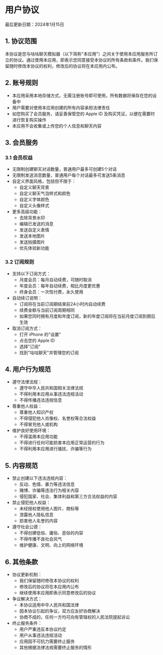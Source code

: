 # 用户协议

最后更新日期：2024年1月15日

## 1. 协议范围
本协议是您与咕咕聊天模拟器（以下简称"本应用"）之间关于使用本应用服务所订立的协议。通过使用本应用，即表示您同意接受本协议的所有条款和条件。我们保留随时修改本协议的权利，修改后的协议将在本应用内公布。

## 2. 账号规则
- 本应用采用本地存储方式，无需注册账号即可使用，所有数据将保存在您的设备中
- 用户需要对使用本应用创建的所有内容承担法律责任
- 如您购买了会员服务，请妥善保管您的 Apple ID 及购买凭证，以便在需要时进行恢复购买操作
- 本应用不会收集或上传您的个人信息和聊天内容

## 3. 会员服务
### 3.1 会员权益
- 无限制创建聊天对话数量，普通用户最多可创建5个对话
- 无限制发送消息数量，普通用户每个对话最多可发送5条消息
- 自定义界面风格，包括但不限于：
  - 自定义聊天背景
  - 自定义聊天气泡样式和颜色
  - 自定义字体颜色
  - 自定义头像样式
- 更多高级功能：
  - 去除背景水印
  - 编辑已发送的消息
  - 发送自定义表情
  - 发送本地图片
  - 发送拍摄图片
  - 优先体验新功能

### 3.2 订阅规则
- 支持以下订阅方式：
  - 月度会员：每月自动续费，可随时取消
  - 年度会员：每年自动续费，相比月度更优惠
  - 终身会员：一次性付费，永久使用
- 自动续订说明：
  - 订阅将在当前订阅期结束前24小时内自动续费
  - 续费金额与当前订阅周期相同
  - 如果您同时拥有月度和年度订阅，新的年度订阅将在当前月度订阅到期后生效
- 取消订阅方式：
  - 打开 iPhone 的"设置"
  - 点击您的 Apple ID
  - 选择"订阅"
  - 找到"咕咕聊天"并管理您的订阅

## 4. 用户行为规范
- 遵守法律法规：
  - 遵守中华人民共和国相关法律法规
  - 不得利用本应用从事违法违规活动
  - 不得传播违法违规信息
- 尊重他人权益：
  - 尊重他人知识产权
  - 不得侵犯他人肖像权、名誉权等合法权益
  - 不得冒充他人或机构
- 维护良好使用环境：
  - 不得滥用本应用功能
  - 不得进行任何可能损害本应用正常运营的行为
  - 不得利用本应用进行骚扰、诈骗等行为

## 5. 内容规范
- 禁止创建以下违法违规内容：
  - 反动、色情、暴力等违法信息
  - 赌博、诈骗等违法行为相关内容
  - 侵犯国家、社会、集体利益和第三方合法权益的内容
- 禁止侵犯他人权益：
  - 未经授权使用他人图片、商标等
  - 泄露他人隐私信息
  - 损害他人名誉的内容
- 遵守社会公德：
  - 不得创建低俗、庸俗、恶俗的内容
  - 不得传播不良社会风气
  - 维护健康、文明、向上的网络环境

## 6. 其他条款
- 协议更新机制：
  - 我们保留随时修改本协议的权利
  - 修改后的协议将在本应用内公布
  - 继续使用本应用即表示同意修改后的协议
- 争议解决方式：
  - 本协议适用中华人民共和国法律
  - 因本协议引起的争议，双方应友好协商解决
  - 协商不成的，任何一方均可向有管辖权的人民法院提起诉讼
- 终止服务条件：
  - 用户严重违反本协议约定
  - 用户从事违法违规活动
  - 应用因不可抗力需要终止服务
  - 其他根据法律法规需要终止服务的情形
